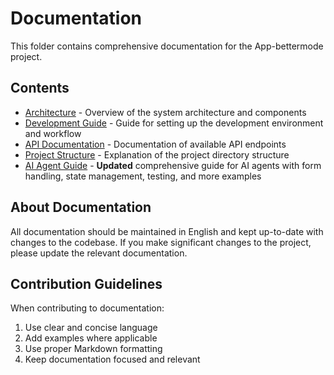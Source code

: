 # Documentation

This folder contains comprehensive documentation for the App-bettermode project.

## Contents

- [Architecture](architecture.md) - Overview of the system architecture and components
- [Development Guide](development.md) - Guide for setting up the development environment and workflow
- [API Documentation](api.md) - Documentation of available API endpoints
- [Project Structure](project-structure.md) - Explanation of the project directory structure
- [AI Agent Guide](ai-agent-guide.md) - **Updated** comprehensive guide for AI agents with form handling, state management, testing, and more examples

## About Documentation

All documentation should be maintained in English and kept up-to-date with changes to the codebase. If you make significant changes to the project, please update the relevant documentation.

## Contribution Guidelines

When contributing to documentation:
1. Use clear and concise language
2. Add examples where applicable
3. Use proper Markdown formatting
4. Keep documentation focused and relevant 